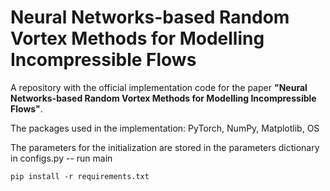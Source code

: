 # Neural Networks-based Random Vortex Methods for Modelling Incompressible Flows

A repository with the official implementation code for the paper **"Neural Networks-based Random Vortex Methods for Modelling Incompressible Flows"**. 

The packages used in the implementation: PyTorch, NumPy, Matplotlib, OS

The parameters for the initialization are stored in the parameters dictionary in configs.py -- run main
```
pip install -r requirements.txt
```

